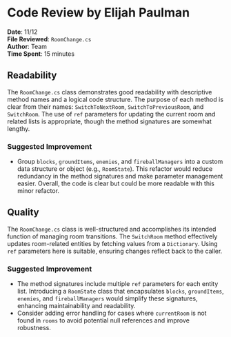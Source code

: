 # Code Review by Elijah Paulman

**Date**: 11/12  
**File Reviewed**: `RoomChange.cs`  
**Author**: Team  
**Time Spent**: 15 minutes  

## Readability

The `RoomChange.cs` class demonstrates good readability with descriptive method names and a logical code structure. The purpose of each method is clear from their names: `SwitchToNextRoom`, `SwitchToPreviousRoom`, and `SwitchRoom`. The use of `ref` parameters for updating the current room and related lists is appropriate, though the method signatures are somewhat lengthy.

### Suggested Improvement
- Group `blocks`, `groundItems`, `enemies`, and `fireballManagers` into a custom data structure or object (e.g., `RoomState`). This refactor would reduce redundancy in the method signatures and make parameter management easier. Overall, the code is clear but could be more readable with this minor refactor.

## Quality

The `RoomChange.cs` class is well-structured and accomplishes its intended function of managing room transitions. The `SwitchRoom` method effectively updates room-related entities by fetching values from a `Dictionary`. Using `ref` parameters here is suitable, ensuring changes reflect back to the caller.

### Suggested Improvement
- The method signatures include multiple `ref` parameters for each entity list. Introducing a `RoomState` class that encapsulates `blocks`, `groundItems`, `enemies`, and `fireballManagers` would simplify these signatures, enhancing maintainability and readability.
- Consider adding error handling for cases where `currentRoom` is not found in `rooms` to avoid potential null references and improve robustness.
